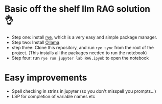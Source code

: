 # Basic off the shelf llm RAG solution 👌
- Step one: install [rye](https://rye.astral.sh/), which is a very easy and simple package manager.
- Step two: Install [Ollama](https://ollama.com/download).
- step three: Clone this repository, and run `rye sync` from the root of the project. (This installs all the packages needed to run the notebook)
- Step four: run `rye run jupyter lab RAG.ipynb` to open the notebook

# Easy improvements
- Spell checking in strins in jupyter (so you don't misspell you prompts...)
- LSP for completion of variable names etc
